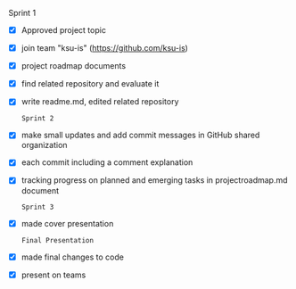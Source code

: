Sprint 1

- [x] Approved project topic
- [x] join team "ksu-is" (https://github.com/ksu-is)
- [x] project roadmap documents
- [X] find related repository and evaluate it
- [X] write readme.md, edited related repository

      Sprint 2
 - [x] make small updates and add commit messages in GitHub shared organization
 - [x] each commit including a comment explanation
 - [x] tracking progress on planned and emerging tasks in projectroadmap.md document

       Sprint 3
- [x] made cover presentation

      Final Presentation
- [x] made final changes to code
- [x] present on teams
